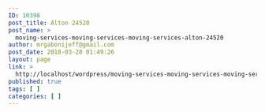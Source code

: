 ```yaml
---
ID: 10398
post_title: Alton 24520
post_name: >
  moving-services-moving-services-moving-services-alton-24520
author: mrgabonijeff@gmail.com
post_date: 2018-03-28 01:49:26
layout: page
link: >
  http://localhost/wordpress/moving-services-moving-services-moving-services-alton-24520/
published: true
tags: [ ]
categories: [ ]
---
```

